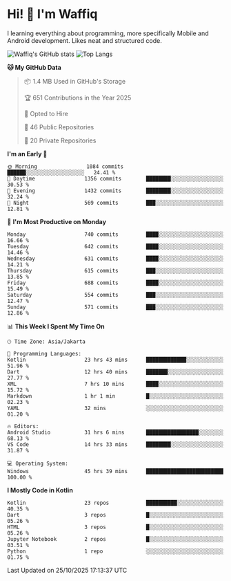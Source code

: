 
# Hi! 👋 I'm Waffiq

I learning everything about programming, more specifically Mobile and Android development. Likes neat and structured code.

<!-- Get to know more about me?

<a href="https://www.linkedin.com/in/waffiqaziz/"><img src="https://img.shields.io/static/v1?label=%20&message=LinkedIn&logo=linkedin&logoColor=white&color=0A66C2&style=for-the-badge" alt="LinkedIn"></a>
<a href="https://www.instagram.com/waffiqaziz/"><img src="https://img.shields.io/static/v1?label=%20&message=instagram&logo=instagram&logoColor=white&labelColor=%23E1306C&color=%23E1306C&style=for-the-badge" alt="Instagram"></a>
<a href="https://web.facebook.com/WaffiqAziz/"><img src="https://img.shields.io/static/v1?label=%20&message=Facebook&logo=facebook&logoColor=white&color=1877F2&style=for-the-badge" alt="Facebook"></a>
<a href="https://twitter.com/waffiqaziz"><img src="https://img.shields.io/static/v1?label=%20&message=X&logo=x&logoColor=white&color=000000&style=for-the-badge" alt="X"></a> -->

![Waffiq's GitHub stats](https://github-readme-stats-eight-theta.vercel.app/api?username=waffiqaziz&show_icons=true&include_all_commits=true&count_private=true&theme=dark)
![Top Langs](https://github-readme-stats.vercel.app/api/top-langs/?username=waffiqaziz&layout=compact&langs_count=8&theme=dark)

<!--START_SECTION:waka-->
**🐱 My GitHub Data** 

> 📦 1.4 MB Used in GitHub's Storage 
 > 
> 🏆 651 Contributions in the Year 2025
 > 
> 💼 Opted to Hire
 > 
> 📜 46 Public Repositories 
 > 
> 🔑 20 Private Repositories 
 > 
**I'm an Early 🐤** 

```text
🌞 Morning                1084 commits        ██████░░░░░░░░░░░░░░░░░░░   24.41 % 
🌆 Daytime                1356 commits        ████████░░░░░░░░░░░░░░░░░   30.53 % 
🌃 Evening                1432 commits        ████████░░░░░░░░░░░░░░░░░   32.24 % 
🌙 Night                  569 commits         ███░░░░░░░░░░░░░░░░░░░░░░   12.81 % 
```
📅 **I'm Most Productive on Monday** 

```text
Monday                   740 commits         ████░░░░░░░░░░░░░░░░░░░░░   16.66 % 
Tuesday                  642 commits         ████░░░░░░░░░░░░░░░░░░░░░   14.46 % 
Wednesday                631 commits         ████░░░░░░░░░░░░░░░░░░░░░   14.21 % 
Thursday                 615 commits         ███░░░░░░░░░░░░░░░░░░░░░░   13.85 % 
Friday                   688 commits         ████░░░░░░░░░░░░░░░░░░░░░   15.49 % 
Saturday                 554 commits         ███░░░░░░░░░░░░░░░░░░░░░░   12.47 % 
Sunday                   571 commits         ███░░░░░░░░░░░░░░░░░░░░░░   12.86 % 
```


📊 **This Week I Spent My Time On** 

```text
🕑︎ Time Zone: Asia/Jakarta

💬 Programming Languages: 
Kotlin                   23 hrs 43 mins      █████████████░░░░░░░░░░░░   51.96 % 
Dart                     12 hrs 40 mins      ███████░░░░░░░░░░░░░░░░░░   27.77 % 
XML                      7 hrs 10 mins       ████░░░░░░░░░░░░░░░░░░░░░   15.72 % 
Markdown                 1 hr 1 min          █░░░░░░░░░░░░░░░░░░░░░░░░   02.23 % 
YAML                     32 mins             ░░░░░░░░░░░░░░░░░░░░░░░░░   01.20 % 

🔥 Editors: 
Android Studio           31 hrs 6 mins       █████████████████░░░░░░░░   68.13 % 
VS Code                  14 hrs 33 mins      ████████░░░░░░░░░░░░░░░░░   31.87 % 

💻 Operating System: 
Windows                  45 hrs 39 mins      █████████████████████████   100.00 % 
```

**I Mostly Code in Kotlin** 

```text
Kotlin                   23 repos            ██████████░░░░░░░░░░░░░░░   40.35 % 
Dart                     3 repos             █░░░░░░░░░░░░░░░░░░░░░░░░   05.26 % 
HTML                     3 repos             █░░░░░░░░░░░░░░░░░░░░░░░░   05.26 % 
Jupyter Notebook         2 repos             █░░░░░░░░░░░░░░░░░░░░░░░░   03.51 % 
Python                   1 repo              ░░░░░░░░░░░░░░░░░░░░░░░░░   01.75 % 
```




 Last Updated on 25/10/2025 17:13:37 UTC
<!--END_SECTION:waka-->
